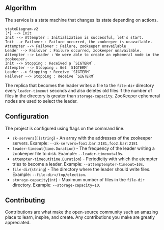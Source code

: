## Algorithm
The service is a state machine that changes its state depending on actions.
```mermaid
stateDiagram-v2
[*] --> Init
Init --> Attempter : Initialization is successful, let's start.
Init --> Failover : Failure occurred, the zookeeper is unavailable.
Attempter --> Failover : Failure, zookeeper unavailable
Leader --> Failover : Failure occurred, zookeeper unavailable.
Attempter --> Leader : We were able to create an ephemeral node in the zookeeper.
Init --> Stopping : Received a `SIGTERM`.
Attempter --> Stopping : Get `SIGTERM`
Leader --> Stopping : Receive `SIGTERM`
Failover --> Stopping : Receive `SIGTERM`
```
The replica that becomes the leader writes a file to the `file-dir` directory every `leader-timeout` seconds and also
deletes old files if the number of files in the directory is greater than `storage-capacity`. ZooKeeper ephemeral nodes
are used to select the leader.


## Configuration

The project is configured using flags on the command line.

- `zk-servers`(`[]string`) - An array with the addresses of the zookeeper servers.
  Example: `--zk-servers=foo1.bar:2181,foo2.bar:2181`
- `leader-timeout`(`time.Duration`) - The frequency of the leader writing a zookeeper file to disk.
  Example: `--leader-timeout=10s`.
- `attempter-timeout`(`time.Duration`) - Periodicity with which the atempter tries to become a leader.
  Example: `--attemptempter-timeout=10s`.
- `file-dir`(`string`) - The directory where the leader should write files.
  Example: `--file-dir=/tmp/election`.
- `storage-capacity`(`int`) - Maximum number of files in the `file-dir` directory.
  Example: `--storage-capacity=10`.

## Contributing

Contributions are what make the open-source community such an amazing place to learn, inspire, and create. Any contributions you make are greatly appreciated.


